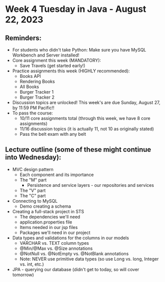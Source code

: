 # Week 4 Tuesday in Java - August 22, 2023

## Reminders:
- For students who didn't take Python: Make sure you have MySQL Workbench and Server installed!
- Core assignment this week (MANDATORY):
    - Save Travels (get started early!)
- Practice assignments this week (HIGHLY recommended):
    - Books API
    - Rendering Books
    - All Books
    - Burger Tracker 1
    - Burger Tracker 2
- Discussion topics are unlocked!  This week's are due Sunday, August 27, by 11:59 PM Pacific!!
- To pass the course:
    - 10/11 core assignments total (through this week, we have 8 core assignments)
    - 11/16 discussion topics (it is actually 11, not 10 as originally stated)
    - Pass the belt exam with any belt

## Lecture outline (some of these might continue into Wednesday):
- MVC design pattern
    - Each component and its importance
    - The "M" part
        - Persistence and service layers - our repositories and services
    - The "V" part
    - The "C" part
- Connecting to MySQL
    - Demo creating a schema
- Creating a full-stack project in STS
    - The dependencies we'll need
    - application.properties file
    - Items needed in our jsp files
    - Packages we'll need in our project
- Data types and validations for the columns in our models
    - VARCHAR vs. TEXT column types
    - @Min/@Max vs. @Size annotations
    - @NotNull vs. @NotEmpty vs. @NotBlank annotations
    - Note: NEVER use primitive data types (so use Long vs. long, Integer vs. int, etc.)
- JPA - querying our database (didn't get to today, so will cover tomorrow)
